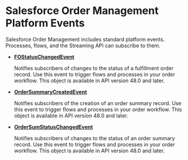 # Salesforce Order Management Platform Events

Salesforce Order Management includes standard platform events. Processes, flows, and the
  Streaming API can subscribe to them.

- **[FOStatusChangedEvent](atlas.en-us.230.0.order_management_developer_guide.meta/order_management_developer_guide/sforce_api_objects_fostatuschangedevent.htm)**

     Notifies subscribers of changes to the status of a fulfillment order record.       Use this event to trigger flows and processes in your order workflow. This object is     available in API version 48.0 and later.
- **[OrderSummaryCreatedEvent](atlas.en-us.230.0.order_management_developer_guide.meta/order_management_developer_guide/sforce_api_objects_ordersummarycreatedevent.htm)**

     Notifies subscribers of the creation of an order summary record. Use this event       to trigger flows and processes in your order workflow. This object is available in API     version 48.0 and later.
- **[OrderSumStatusChangedEvent](atlas.en-us.230.0.order_management_developer_guide.meta/order_management_developer_guide/sforce_api_objects_ordersumstatuschangedevent.htm)**

     Notifies subscribers of changes to the status of an order summary record. Use       this event to trigger flows and processes in your order workflow. This object is     available in API version 48.0 and later.